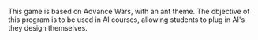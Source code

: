 This game is based on Advance Wars, with an ant theme. The objective of this program is to be used in AI courses, allowing students to plug in AI's they design themselves.